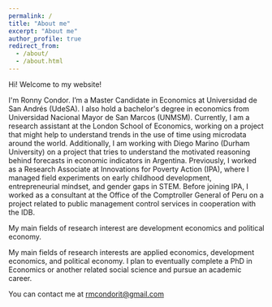 ```yaml
---
permalink: /
title: "About me"
excerpt: "About me"
author_profile: true
redirect_from: 
  - /about/
  - /about.html
---
```


Hi! Welcome to my website!

I'm Ronny Condor. I’m a Master Candidate in Economics at Universidad de San Andrés (UdeSA). I also hold a bachelor's degree in economics from Universidad Nacional Mayor de San Marcos (UNMSM). Currently, I am a research assistant at the London School of Economics, working on a project that might help to understand trends in the use of time using microdata around the world. Additionally, I am working with Diego Marino (Durham University) on a project that tries to understand the motivated reasoning behind forecasts in economic indicators in Argentina. Previously, I worked as a Research Associate at Innovations for Poverty Action (IPA), where I managed field experiments on early childhood development, entrepreneurial mindset, and gender gaps in STEM. Before joining IPA, I worked as a consultant at the Office of the Comptroller General of Peru on a project related to public management control services in cooperation with the IDB.

My main fields of research interest are development economics and political economy.

My main fields of research interests are applied economics, development economics, and political economy. I plan to eventually complete a PhD in Economics or another related social science and pursue an academic career.

You can contact me at [rmcondorit@gmail.com](mailto:rmcondorit@gmail.com)
